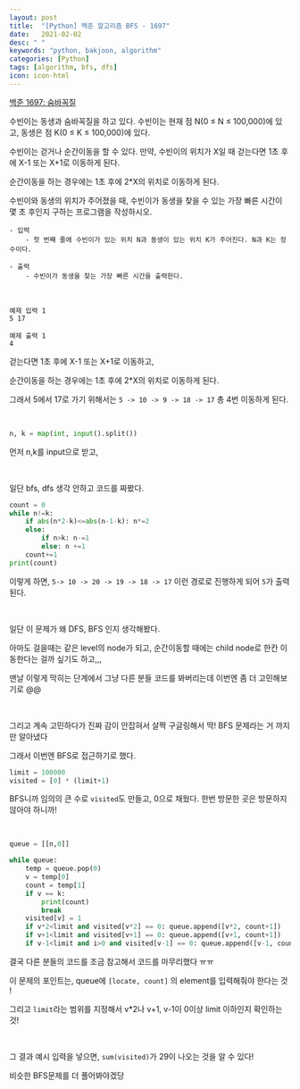 ```yaml
---
layout: post
title:  "[Python] 백준 알고리즘 BFS - 1697"
date:   2021-02-02
desc: " "
keywords: "python, bakjoon, algorithm"
categories: [Python]
tags: [algorithm, bfs, dfs]
icon: icon-html
---
```



[백준 1697: 숨바꼭질](https://www.acmicpc.net/problem/1260)


수빈이는 동생과 숨바꼭질을 하고 있다. 수빈이는 현재 점 N(0 ≤ N ≤ 100,000)에 있고, 동생은 점 K(0 ≤ K ≤ 100,000)에 있다.

수빈이는 걷거나 순간이동을 할 수 있다. 만약, 수빈이의 위치가 X일 때 걷는다면 1초 후에 X-1 또는 X+1로 이동하게 된다.

순간이동을 하는 경우에는 1초 후에 2*X의 위치로 이동하게 된다.

수빈이와 동생의 위치가 주어졌을 때, 수빈이가 동생을 찾을 수 있는 가장 빠른 시간이 몇 초 후인지 구하는 프로그램을 작성하시오.


```
- 입력
    - 첫 번째 줄에 수빈이가 있는 위치 N과 동생이 있는 위치 K가 주어진다. N과 K는 정수이다.

- 출력
    - 수빈이가 동생을 찾는 가장 빠른 시간을 출력한다.

```

<br>


```
예제 입력 1
5 17

예제 출력 1
4
```

걷는다면 1초 후에 X-1 또는 X+1로 이동하고,

순간이동을 하는 경우에는 1초 후에 2*X의 위치로 이동하게 된다.

그래서 5에서 17로 가기 위해서는 `5 -> 10 -> 9 -> 18 -> 17` 총 4번 이동하게 된다.  

<br>

```python
n, k = map(int, input().split())
```

먼저 n,k를 input으로 받고,


<br>


일단 bfs, dfs 생각 안하고 코드를 짜봤다.

```python
count = 0
while n!=k:
    if abs(n*2-k)<=abs(n-1-k): n*=2
    else:
        if n>k: n-=1
        else: n +=1
    count+=1
print(count)
```

이렇게 하면, `5-> 10 -> 20 -> 19 -> 18 -> 17` 이런 경로로 진행하게 되어 `5`가 출력된다.


<br>

일단 이 문제가 왜 DFS, BFS 인지 생각해봤다.

아마도 걸을때는 같은 level의 node가 되고, 순간이동할 때에는 child node로 한칸 이동한다는 걸까 싶기도 하고,,,

맨날 이렇게 막히는 단계에서 그냥 다른 분들 코드를 봐버리는데 이번엔 좀 더 고민해보기로 @@

<br>

그리고 계속 고민하다가 진짜 감이 안잡혀서 살짝 구글링해서 딱! BFS 문제라는 거 까지만 알아냈다

그래서 이번엔 BFS로 접근하기로 했다.


```python
limit = 100000
visited = [0] * (limit+1)
```

BFS니까 임의의 큰 수로 `visited`도 만들고, 0으로 채웠다. 한번 방문한 곳은 방문하지 않아야 하니까!




<br>


```python
queue = [[n,0]]

while queue:
    temp = queue.pop(0)
    v = temp[0]
    count = temp[1]
    if v == k:
        print(count)
        break
    visited[v] = 1
    if v*2<limit and visited[v*2] == 0: queue.append([v*2, count+1])
    if v+1<limit and visited[v+1] == 0: queue.append([v+1, count+1])
    if v-1<limit and i>0 and visited[v-1] == 0: queue.append([v-1, count+1])
```

결국 다른 분들의 코드를 조금 참고해서 코드를 마무리했다 ㅠㅠ

이 문제의 포인트는, queue에 `[locate, count]` 의 element를 입력해줘야 한다는 것 !

그리고 `limit`라는 범위를 지정해서 v*2나 v+1, v-1이 0이상 limit 이하인지 확인하는 것!

<br>

그 결과 예시 입력을 넣으면, `sum(visited)`가 29이 나오는 것을 알 수 있다!

비슷한 BFS문제를 더 풀어봐야겠당

<br>
